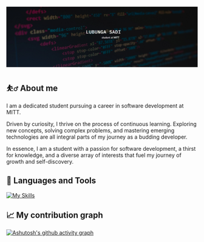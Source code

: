

![Header](./assets/images/background.png)

## :basketball_man: About me

I am a dedicated student pursuing a career in software development at MITT.

Driven by curiosity, I thrive on the process of continuous learning. Exploring new concepts, solving complex problems, and mastering emerging technologies are all integral parts of my journey as a budding developer.

In essence, I am a student with a passion for software development, a thirst for knowledge, and a diverse array of interests that fuel my journey of growth and self-discovery.

## :wrench: Languages and Tools

[![My Skills](https://skillicons.dev/icons?i=js,html,css,git)](https://skillicons.dev)

## :chart_with_upwards_trend: My contribution graph

[![Ashutosh's github activity graph](https://github-readme-activity-graph.vercel.app/graph?username=Lubunga-Sadi&bg_color=dedede&color=4c8e9e&line=4c999e&point=494e50&area=true&hide_border=true)](https://github.com/ashutosh00710/github-readme-activity-graph)




